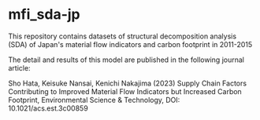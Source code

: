 # mfi_sda-jp
This repository contains datasets of structural decomposition analysis (SDA) of Japan's material flow indicators and carbon footprint in 2011-2015

The detail and results of this model are published in the following journal article:

Sho Hata, Keisuke Nansai, Kenichi Nakajima (2023) Supply Chain Factors Contributing to Improved Material Flow Indicators but Increased Carbon Footprint, Environmental Science & Technology, DOI: 10.1021/acs.est.3c00859
